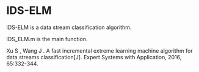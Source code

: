 # IDS-ELM
IDS-ELM is a data stream classification algorithm.

IDS_ELM.m is the main function.

Xu S , Wang J . A fast incremental extreme learning machine algorithm for data streams classification[J]. Expert Systems with Application, 2016, 65:332-344.
